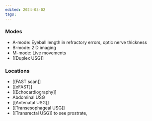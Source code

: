 ```yaml
---
edited: 2024-03-02
tags:
---
```

### Modes
- A-mode: Eyeball length in refractory errors, optic nerve thickness 
- B-mode: 2 D imaging 
- M-mode: Live movements 
- [[Duplex USG]]

### Locations
- [[FAST scan]] 
- [[eFAST]] 
- [[Echocardiography]] 
- Abdominal USG
- [[Antenatal USG]] 
- [[Transesophageal USG]] 
- [[Transrectal USG]] to see prostrate, 

